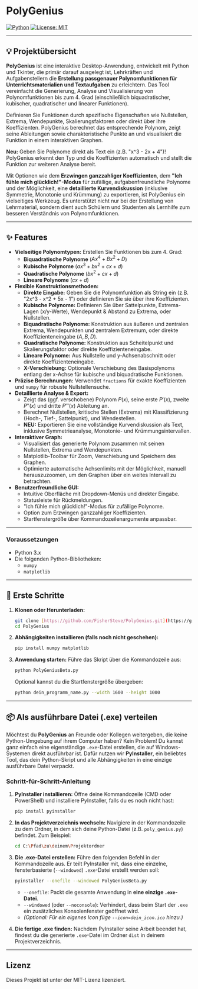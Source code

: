 # PolyGenius

[![Python](https://img.shields.io/badge/Python-3.x-blue.svg)](https://www.python.org/)
[![License: MIT](https://img.shields.io/badge/License-MIT-yellow.svg)](https://opensource.org/licenses/MIT)

---

## 💡 Projektübersicht

**PolyGenius** ist eine interaktive Desktop-Anwendung, entwickelt mit Python und Tkinter, die primär darauf ausgelegt ist, Lehrkräften und Aufgabenstellern die **Erstellung passgenauer Polynomfunktionen für Unterrichtsmaterialien und Textaufgaben** zu erleichtern. Das Tool vereinfacht die Generierung, Analyse und Visualisierung von Polynomfunktionen bis zum 4. Grad (einschließlich biquadratischer, kubischer, quadratischer und linearer Funktionen).

Definieren Sie Funktionen durch spezifische Eigenschaften wie Nullstellen, Extrema, Wendepunkte, Skalierungsfaktoren oder direkt über ihre Koeffizienten. PolyGenius berechnet das entsprechende Polynom, zeigt seine Ableitungen sowie charakteristische Punkte an und visualisiert die Funktion in einem interaktiven Graphen.

**Neu:** Geben Sie Polynome direkt als Text ein (z.B. "x^3 - 2x + 4")! PolyGenius erkennt den Typ und die Koeffizienten automatisch und stellt die Funktion zur weiteren Analyse bereit.

Mit Optionen wie dem **Erzwingen ganzzahliger Koeffizienten**, dem **"Ich fühle mich glücklich!"-Modus** für zufällige, aufgabenfreundliche Polynome und der Möglichkeit, eine **detaillierte Kurvendiskussion** (inklusive Symmetrie, Monotonie und Krümmung) zu exportieren, ist PolyGenius ein vielseitiges Werkzeug. Es unterstützt nicht nur bei der Erstellung von Lehrmaterial, sondern dient auch Schülern und Studenten als Lernhilfe zum besseren Verständnis von Polynomfunktionen.

---

## ✨ Features

* **Vielseitige Polynomtypen:** Erstellen Sie Funktionen bis zum 4. Grad:
    * **Biquadratische Polynome** ($Ax^4 + Bx^2 + D$)
    * **Kubische Polynome** ($ax^3 + bx^2 + cx + d$)
    * **Quadratische Polynome** ($bx^2 + cx + d$)
    * **Lineare Polynome** ($cx + d$)
* **Flexible Konstruktionsmethoden:**
    * **Direkte Eingabe:** Geben Sie die Polynomfunktion als String ein (z.B. "2x^3 - x^2 + 5x - 1") oder definieren Sie sie über ihre Koeffizienten.
    * **Kubische Polynome:** Definieren Sie über Sattelpunkte, Extrema-Lagen (x/y-Werte), Wendepunkt & Abstand zu Extrema, oder Nullstellen.
    * **Biquadratische Polynome:** Konstruktion aus äußeren und zentralen Extrema, Wendepunkten und zentralem Extremum, oder direkte Koeffizienteneingabe ($A, B, D$).
    * **Quadratische Polynome:** Konstruktion aus Scheitelpunkt und Skalierungsfaktor oder direkte Koeffizienteneingabe.
    * **Lineare Polynome:** Aus Nullstelle und y-Achsenabschnitt oder direkte Koeffizienteneingabe.
    * **X-Verschiebung:** Optionale Verschiebung des Basispolynoms entlang der x-Achse für kubische und biquadratische Funktionen.
* **Präzise Berechnungen:** Verwendet `fractions` für exakte Koeffizienten und `numpy` für robuste Nullstellensuche.
* **Detaillierte Analyse & Export:**
    * Zeigt das (ggf. verschobene) Polynom $P(x)$, seine erste $P'(x)$, zweite $P''(x)$ und dritte $P'''(x)$ Ableitung an.
    * Berechnet Nullstellen, kritische Stellen (Extrema) mit Klassifizierung (Hoch-, Tief-, Sattelpunkt), und Wendestellen.
    * **NEU:** Exportieren Sie eine vollständige Kurvendiskussion als Text, inklusive Symmetrieanalyse, Monotonie- und Krümmungsintervallen.
* **Interaktiver Graph:**
    * Visualisiert das generierte Polynom zusammen mit seinen Nullstellen, Extrema und Wendepunkten.
    * Matplotlib-Toolbar für Zoom, Verschiebung und Speichern des Graphen.
    * Optimierte automatische Achsenlimits mit der Möglichkeit, manuell herauszuzoomen, um den Graphen über ein weites Intervall zu betrachten.
* **Benutzerfreundliche GUI:**
    * Intuitive Oberfläche mit Dropdown-Menüs und direkter Eingabe.
    * Statusleiste für Rückmeldungen.
    * "Ich fühle mich glücklich!"-Modus für zufällige Polynome.
    * Option zum Erzwingen ganzzahliger Koeffizienten.
    * Startfenstergröße über Kommandozeilenargumente anpassbar.

---

### Voraussetzungen

* Python 3.x
* Die folgenden Python-Bibliotheken:
    * `numpy`
    * `matplotlib`

---

## 🚀 Erste Schritte

1.  **Klonen oder Herunterladen:**
    ```bash
    git clone [https://github.com/FisherSteve/PolyGenius.git](https://github.com/FisherSteve/PolyGenius.git) 
    cd PolyGenius
    ```
    

2.  **Abhängigkeiten installieren (falls noch nicht geschehen):**
    ```bash
    pip install numpy matplotlib
    ```

3.  **Anwendung starten:**
    Führe das Skript über die Kommandozeile aus:
    ```bash
    python PolyGeniusBeta.py
    ```
    
    Optional kannst du die Startfenstergröße übergeben:
    ```bash
    python dein_programm_name.py --width 1600 --height 1000
    ```

---

## 📦 Als ausführbare Datei (.exe) verteilen

Möchtest du **PolyGenius** an Freunde oder Kollegen weitergeben, die keine Python-Umgebung auf ihrem Computer haben? Kein Problem! Du kannst ganz einfach eine eigenständige `.exe`-Datei erstellen, die auf Windows-Systemen direkt ausführbar ist. Dafür nutzen wir **PyInstaller**, ein beliebtes Tool, das dein Python-Skript und alle Abhängigkeiten in eine einzige ausführbare Datei verpackt.

### Schritt-für-Schritt-Anleitung

1.  **PyInstaller installieren:**
    Öffne deine Kommandozeile (CMD oder PowerShell) und installiere PyInstaller, falls du es noch nicht hast:
    ```bash
    pip install pyinstaller
    ```

2.  **In das Projektverzeichnis wechseln:**
    Navigiere in der Kommandozeile zu dem Ordner, in dem sich deine Python-Datei (z.B. `poly_genius.py`) befindet. Zum Beispiel:
    ```bash
    cd C:\Pfad\zu\deinem\Projektordner
    ```

3.  **Die .exe-Datei erstellen:**
    Führe den folgenden Befehl in der Kommandozeile aus. Er teilt PyInstaller mit, dass eine einzelne, fensterbasierte (`--windowed`) `.exe`-Datei erstellt werden soll:
    ```bash
    pyinstaller --onefile --windowed PolyGeniusBeta.py
    ```
    * `--onefile`: Packt die gesamte Anwendung in **eine einzige `.exe`-Datei**.
    * `--windowed` (oder `--noconsole`): Verhindert, dass beim Start der `.exe` ein zusätzliches Konsolenfenster geöffnet wird.
    * *(Optional: Für ein eigenes Icon füge `--icon=dein_icon.ico` hinzu.)*

4.  **Die fertige .exe finden:**
    Nachdem PyInstaller seine Arbeit beendet hat, findest du die generierte `.exe`-Datei im Ordner `dist` in deinem Projektverzeichnis.

---

## Lizenz

Dieses Projekt ist unter der MIT-Lizenz lizenziert.

